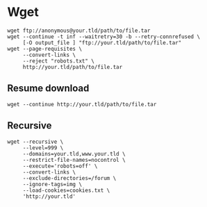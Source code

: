 # Wget

    wget ftp://anonymous@your.tld/path/to/file.tar
    wget --continue -t inf --waitretry=30 -b --retry-connrefused \
         [-O output_file ] "ftp://your.tld/path/to/file.tar"
    wget --page-requisites \
         --convert-links \
         --reject "robots.txt" \
         http://your.tld/path/to/file.tar

## Resume download

    wget --continue http://your.tld/path/to/file.tar

## Recursive

    wget --recursive \
         --level=999 \
         --domains=your.tld,www.your.tld \
         --restrict-file-names=nocontrol \
         --execute='robots=off' \
         --convert-links \
         --exclude-directories=/forum \
         --ignore-tags=img \
         --load-cookies=cookies.txt \
         'http://your.tld'
